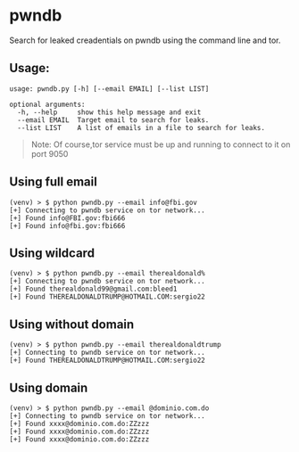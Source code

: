 # pwndb
Search for leaked creadentials on pwndb using the command line and tor.

## Usage:
```
usage: pwndb.py [-h] [--email EMAIL] [--list LIST]

optional arguments:
  -h, --help     show this help message and exit
  --email EMAIL  Target email to search for leaks.
  --list LIST    A list of emails in a file to search for leaks.
```

> Note: Of course,tor service must be up and running to connect to it on port 9050

## Using full email

```
(venv) > $ python pwndb.py --email info@fbi.gov
[+] Connecting to pwndb service on tor network...
[+] Found info@FBI.gov:fbi666
[+] Found info@fbi.gov:fbi666
````

## Using wildcard

```
(venv) > $ python pwndb.py --email therealdonald%
[+] Connecting to pwndb service on tor network...
[+] Found therealdonald99@gmail.com:bleed1
[+] Found THEREALDONALDTRUMP@HOTMAIL.COM:sergio22
````
## Using without domain

```
(venv) > $ python pwndb.py --email therealdonaldtrump
[+] Connecting to pwndb service on tor network...
[+] Found THEREALDONALDTRUMP@HOTMAIL.COM:sergio22
````

## Using domain

```
(venv) > $ python pwndb.py --email @dominio.com.do
[+] Connecting to pwndb service on tor network...
[+] Found xxxx@dominio.com.do:ZZzzz
[+] Found xxxx@dominio.com.do:ZZzzz
[+] Found xxxx@dominio.com.do:ZZzzz
````